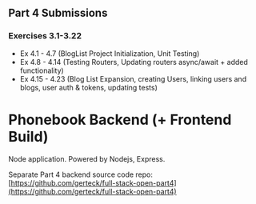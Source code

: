 ## Part 4 Submissions

### Exercises 3.1-3.22
* Ex 4.1 - 4.7 (BlogList Project Initialization, Unit Testing)
* Ex 4.8 - 4.14 (Testing Routers, Updating routers async/await + added functionality)
* Ex 4.15 - 4.23 (Blog List Expansion, creating Users, linking users and blogs, user auth & tokens, updating tests)


# Phonebook Backend (+ Frontend Build)
Node application. Powered by Nodejs, Express.

Separate Part 4 backend source code repo: [https://github.com/gerteck/full-stack-open-part4](https://github.com/gerteck/full-stack-open-part4)
